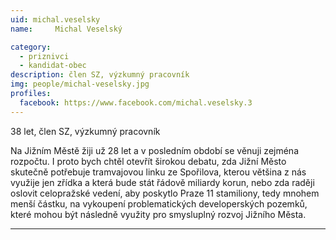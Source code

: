 ```yaml
---
uid: michal.veselsky
name:     Michal Veselský

category:
  - priznivci
  - kandidat-obec
description: člen SZ, výzkumný pracovník
img: people/michal-veselsky.jpg
profiles:
  facebook: https://www.facebook.com/michal.veselsky.3
---
```


38 let, člen SZ, výzkumný pracovník

Na Jižním Městě žiji už 28 let a v posledním období se věnuji zejména rozpočtu. I proto bych chtěl otevřít širokou debatu, zda Jižní Město skutečně potřebuje tramvajovou linku ze Spořilova, kterou většina z nás využije jen zřídka a která bude stát řádově miliardy korun, nebo zda raději oslovit celopražské vedení, aby poskytlo Praze 11 stamiliony, tedy mnohem menší částku, na vykoupení problematických developerských pozemků, které mohou být následně využity pro smysluplný rozvoj Jižního Města.
 

---